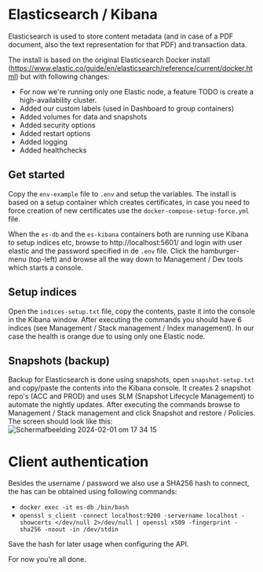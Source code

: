# Elasticsearch / Kibana
Elasticsearch is used to store content metadata (and in case of a PDF document, also the text representation for that PDF) and transaction data.

The install is based on the original Elasticsearch Docker install (https://www.elastic.co/guide/en/elasticsearch/reference/current/docker.html) but with following changes:

- For now we're running only one Elastic node, a feature TODO is create a high-availability cluster.
- Added our custom labels (used in Dashboard to group containers)
- Added volumes for data and snapshots
- Added security options
- Added restart options
- Added logging
- Added healthchecks

## Get started
Copy the ```env-example``` file to ```.env``` and setup the variables. The install is based on a setup container which creates certificates, in case you need to force creation of new certificates use the ```docker-compose-setup-force.yml``` file.

When the ```es-db``` and the ```es-kibana``` containers both are running use Kibana to setup indices etc, browse to http://localhost:5601/ and login with user elastic and the password specified in de ```.env``` file. Click the hamburger-menu (top-left) and browse all the way down to Management / Dev tools which starts a console.

## Setup indices
Open the ```indices-setup.txt``` file, copy the contents, paste it into the console in the Kibana window. After executing the commands you should have 6 indices (see  Management / Stack management / Index management). In our case the health is orange due to using only one Elastic node.


## Snapshots (backup)
Backup for Elasticsearch is done using snapshots, open ```snapshot-setup.txt``` and copy/paste the contents into the Kibana console.
It creates 2 snapshot repo's (ACC and PROD) and uses SLM (Snapshot Lifecycle Management) to automate the nightly updates. After executing the commands browse to Management / Stack management and click Snapshot and restore / Policies. The screen should look like this:
![Schermafbeelding 2024-02-01 om 17 34 15](https://github.com/ProvincieZeeland/cps-connector-applications/assets/196572/fbaac1d6-8187-44e1-a170-53f241312ded)

# Client authentication
Besides the username / password we also use a SHA256 hash to connect, the has can be obtained using following commands:

- ```docker exec -it es-db /bin/bash```
- ```openssl s_client -connect localhost:9200 -servername localhost -showcerts </dev/null 2>/dev/null | openssl x509 -fingerprint -sha256 -noout -in /dev/stdin```

Save the hash for later usage when configuring the API.

For now you're all done.










